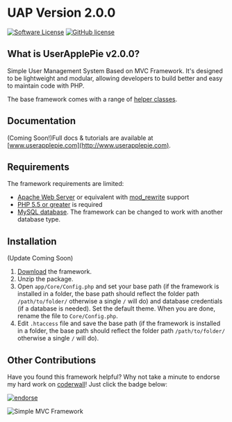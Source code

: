 # UAP Version 2.0.0

[![Software License](http://img.shields.io/badge/License-BSD--3-brightgreen.svg?style=flat-square)](LICENSE)
[![GitHub license](https://img.shields.io/badge/license-MIT-blue.svg)](https://raw.githubusercontent.com/simple-mvc-framework/v2/master/license.txt)

## What is UserApplePie v2.0.0?

Simple User Management System Based on MVC Framework. It's designed to be lightweight and modular, allowing developers to build better and easy to maintain code with PHP.

The base framework comes with a range of [helper classes](https://github.com/simple-mvc-framework/framework/tree/master/app/Helpers).

## Documentation

(Coming Soon!)Full docs & tutorials are available at [www.userapplepie.com](http://www.userapplepie.com).

## Requirements

The framework requirements are limited:

- [Apache Web Server](https://httpd.apache.org/) or equivalent with [mod_rewrite](http://httpd.apache.org/docs/current/mod/mod_rewrite.html) support
- [PHP 5.5 or greater](http://php.net/downloads.php) is required
- [MySQL database](http://www.mysql.com/). The framework can be changed to work with another database type.

## Installation

(Update Coming Soon)
1. [Download](http://www.userapplepie.com/Downloads/) the framework.
2. Unzip the package.
3. Open `app/Core/Config.php` and set your base path (if the framework is installed in a folder, the base path should reflect the folder path `/path/to/folder/` otherwise a single `/` will do) and database credentials (if a database is needed). Set the default theme. When you are done, rename the file to `Core/Config.php`.
4. Edit `.htaccess` file and save the base path (if the framework is installed in a folder, the base path should reflect the folder path `/path/to/folder/` otherwise a single `/` will do).

## Other Contributions

Have you found this framework helpful? Why not take a minute to endorse my hard work on [coderwall](https://coderwall.com/daveismynamecom)! Just click the badge below:

[![endorse](https://api.coderwall.com/daveismynamecom/endorsecount.png)](https://coderwall.com/daveismynamecom)

![Simple MVC Framework](http://simplemvcframework.com/app/templates/publicthemes/smvc/images/logo.png)
